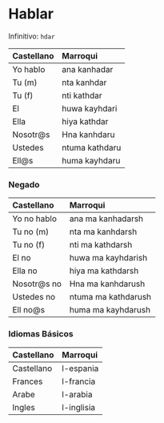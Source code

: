 # Hablar
Infinitivo: `hdar`

| Castellano | Marroqui       |
|:-----------|:---------------|
| Yo hablo   | ana kanhadar   |
| Tu (m)     | nta kanhdar    |
| Tu (f)     | nti kathdar    |
| El         | huwa kayhdari  |
| Ella       | hiya kathdar   |
| Nosotr@s   | Hna  kanhdaru  |
| Ustedes    | ntuma kathdaru |
| Ell@s      | huma kayhdaru  |

### Negado

| Castellano  | Marroqui            |
|:------------|:--------------------|
| Yo no hablo | ana ma kanhadarsh   |
| Tu no (m)   | nta ma kanhdarsh    |
| Tu no (f)   | nti ma kathdarsh    |
| El no       | huwa ma kayhdarish  |
| Ella no     | hiya ma kathdarsh   |
| Nosotr@s no | Hna ma  kanhdarush  |
| Ustedes no  | ntuma ma kathdarush |
| Ell no@s    | huma ma kayhdarush  |


### Idiomas Básicos
| Castellano | Marroqui   |
|:-----------|:-----------|
| Castellano | l-espania  |
| Frances    | l-francia  |
| Arabe      | l-arabia   |
| Ingles     | l-inglisia |
